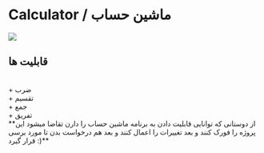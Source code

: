 # Calculator / ماشین حساب

<img src="https://8pic.ir/uploads/calculator-logo-10250-2603_ab81f.jpg">

 ## قابلیت ها
 <br>
 + ضرب
 <br>
 + تقسیم
 <br>
 + جمع
 <br>
 + تفریق
 <br>
 **از دوستانی که توانایی قابلیت دادن به برنامه ماشین حساب را دارن تقاضا میشود این پروژه را فورک کنند و بعد تغییرات را اعمال کنند و بعد هم درخواست بدن تا مورد برسی قرار گیرد :)**

